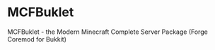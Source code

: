 MCFBuklet
=========

MCFBuklet - the Modern Minecraft Complete Server Package (Forge Coremod for Bukkit)
